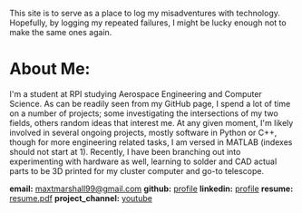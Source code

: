 This site is to serve as a place to log my misadventures with technology.
Hopefully, by logging my repeated failures, I might be lucky enough not to make the same ones again.

# About Me:

I'm a student at RPI studying Aerospace Engineering and Computer Science.
As can be readily seen from my GitHub page, I spend a lot of time on a number of projects; some investigating the intersections of my two fields, others random ideas that interest me.
At any given moment, I'm likely involved in several ongoing projects, mostly software in Python or C++, though for more engineering related tasks, I am versed in MATLAB (indexes should not start at 1). Recently, I have been branching out into experimenting with hardware as well, learning to solder and CAD actual parts to be 3D printed for my cluster computer and go-to telescope.

**email:** maxtmarshall99@gmail.com
**github:** [profile](https://github.com/the-astronot)
**linkedin:** [profile](https://www.linkedin.com/in/max-t-marshall)
**resume:** [resume.pdf](/assets/docs/resume_8_18_22.pdf)
**project_channel:** [youtube](https://www.youtube.com/channel/UCselGjqsV_tzchx-6JGkZfw)
